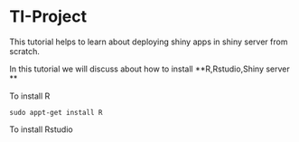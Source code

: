 # TI-Project

This tutorial helps to learn about deploying shiny apps in shiny server from scratch.

In this tutorial we will discuss about how to install **R,Rstudio,Shiny server **

To install R
```
sudo appt-get install R
```
To install Rstudio
